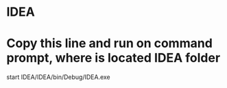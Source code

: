 # IDEA
# Copy this line and run on command prompt, where is located IDEA folder
start IDEA/IDEA/bin/Debug/IDEA.exe
